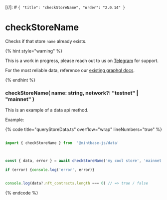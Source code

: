 [//]: # `{ "title": "checkStoreName", "order": "2.0.14" }`
# checkStoreName

Checks if that store `name` already exists.


{% hint style="warning" %}



This is a work in progress, please reach out to us on [Telegram](https://t.me/mintdev) for support.

For the most reliable data, reference our [existing graphql docs](https://docs.mintbase.io/dev/read-data/mintbase-graph).



{% endhint %}



### checkStoreName( name: string, network?: "testnet" | "mainnet" )



This is an example of a data api method.


Example:



{% code title="queryStoreData.ts" overflow="wrap" lineNumbers="true" %}

```typescript

import { checkStoreName } from  '@mintbase-js/data'



const { data, error } = await checkStoreName('my cool store', 'mainnet');

if (error) {console.log('error', error)}


console.log(data?.nft_contracts.length === 0) // => true / false

```

{% endcode %}